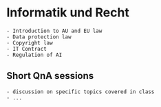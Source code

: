 # Informatik und Recht

    - Introduction to AU and EU law
    - Data protection law
    - Copyright law
    - IT Contract
    - Regulation of AI

## Short QnA sessions

    - discussion on specific topics covered in class
    - ...
